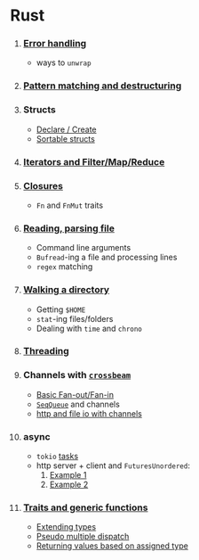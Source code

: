 # Rust

1. ### [Error handling](src/bin/errorhandle.rs)

   - ways to `unwrap`

1. ### [Pattern matching and destructuring](src/bin/match.rs)

1. ### Structs

   - [Declare / Create](src/bin/struct_basic.rs)
   - [Sortable structs](src/bin/struct_sort.rs)

1. ### [Iterators and Filter/Map/Reduce](src/bin/mapreduce.rs)

1. ### [Closures](src/bin/closures.rs)

   - `Fn` and `FnMut` traits

1. ### [Reading, parsing file](src/bin/csvparse.rs)

   - Command line arguments
   - `Bufread`-ing a file and processing lines
   - `regex` matching
    
1. ### [Walking a directory](src/bin/oswalk.rs)

   - Getting `$HOME`
   - `stat`-ing files/folders
   -  Dealing with `time` and `chrono`

1. ### [Threading](src/bin/threads.rs)

1. ### Channels with [`crossbeam`](https://docs.rs/crossbeam/0.8.0/crossbeam/)

   - [Basic Fan-out/Fan-in](src/bin/channels.rs)
   - [`SeqQueue`](src/bin/queue.rs) and channels
   - [http and file io with channels](src/bin/channelretry.rs)

1. ### async

   - `tokio` [tasks](src/bin/tokiotasks.rs)
   - http server + client and `FuturesUnordered`:
     1. [Example 1](src/bin/asyncserver1.rs)
     1. [Example 2](src/bin/asyncserver2.rs)
   
1. ### [Traits and generic functions](src/bin/traitsgenericfunc.rs)
   - [Extending types](src/bin/traitsextend.rs)
   - [Pseudo multiple dispatch](/src/bin/multidispatch.rs)
   - [Returning values based on assigned type](src/bin/traitscast.rs)